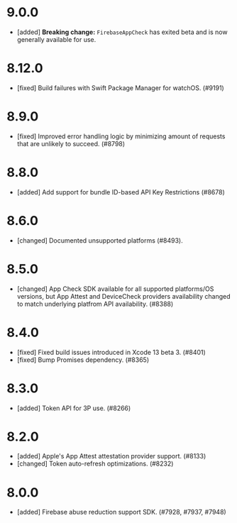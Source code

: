 # 9.0.0
- [added] **Breaking change:** `FirebaseAppCheck` has exited beta and is now
  generally available for use.

# 8.12.0
- [fixed] Build failures with Swift Package Manager for watchOS. (#9191)

# 8.9.0
- [fixed] Improved error handling logic by minimizing amount of requests that are unlikely to succeed. (#8798)

# 8.8.0
- [added] Add support for bundle ID-based API Key Restrictions (#8678)

# 8.6.0
- [changed] Documented unsupported platforms (#8493).

# 8.5.0
- [changed] App Check SDK available for all supported platforms/OS versions, but App Attest and
DeviceCheck providers availability changed to match underlying platfrom API availability. (#8388)
# 8.4.0
- [fixed] Fixed build issues introduced in Xcode 13 beta 3. (#8401)
- [fixed] Bump Promises dependency. (#8365)
# 8.3.0
- [added] Token API for 3P use. (#8266)
# 8.2.0
- [added] Apple's App Attest attestation provider support. (#8133)
- [changed] Token auto-refresh optimizations. (#8232)
# 8.0.0
- [added] Firebase abuse reduction support SDK. (#7928, #7937, #7948)
